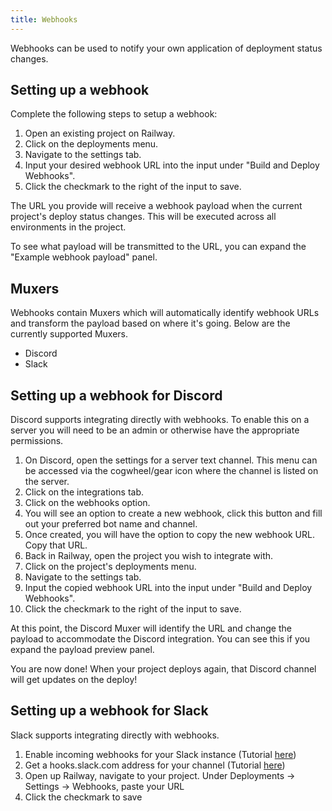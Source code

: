 ```yaml
---
title: Webhooks
---
```

Webhooks can be used to notify your own application of deployment status changes.

<NextImage src="https://res.cloudinary.com/railway/image/upload/v1631917802/docs/webhooks_nslim0.png"
alt="Screenshot of Webhooks Menu"
layout="responsive"
width={823} height={324} quality={80} />

## Setting up a webhook
Complete the following steps to setup a webhook:

1. Open an existing project on Railway.
2. Click on the deployments menu.
3. Navigate to the settings tab.
4. Input your desired webhook URL into the input under "Build and Deploy Webhooks".
5. Click the checkmark to the right of the input to save.

The URL you provide will receive a webhook payload when the current project's deploy status changes.  This will be executed across all environments in the project.

To see what payload will be transmitted to the URL, you can expand the "Example webhook payload" panel.

## Muxers
Webhooks contain Muxers which will automatically identify webhook URLs and transform the payload based on where it's going.  Below are the currently supported Muxers.

- Discord
- Slack

## Setting up a webhook for Discord
Discord supports integrating directly with webhooks. To enable this on a server you will need to be an admin or otherwise have the appropriate permissions.

1. On Discord, open the settings for a server text channel.  This menu can be accessed via the cogwheel/gear icon where the channel is listed on the server.
2. Click on the integrations tab.
3. Click on the webhooks option.
4. You will see an option to create a new webhook, click this button and fill out your preferred bot name and channel.
5. Once created, you will have the option to copy the new webhook URL.  Copy that URL.
6. Back in Railway, open the project you wish to integrate with.
7. Click on the project's deployments menu.
8. Navigate to the settings tab.
9. Input the copied webhook URL into the input under "Build and Deploy Webhooks".
10. Click the checkmark to the right of the input to save.

At this point, the Discord Muxer will identify the URL and change the payload to accommodate the Discord integration.  You can see this if you expand the payload preview panel.

You are now done!  When your project deploys again, that Discord channel will get updates on the deploy!

## Setting up a webhook for Slack
Slack supports integrating directly with webhooks. 

1. Enable incoming webhooks for your Slack instance (Tutorial [here](https://api.slack.com/messaging/webhooks#enable_webhooks))
2. Get a hooks.slack.com address for your channel (Tutorial [here](https://api.slack.com/messaging/webhooks#create_a_webhook))
3. Open up Railway, navigate to your project. Under Deployments -> Settings -> Webhooks, paste your URL
4. Click the checkmark to save